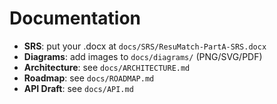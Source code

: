 # Documentation

- **SRS**: put your .docx at `docs/SRS/ResuMatch-PartA-SRS.docx`  
- **Diagrams**: add images to `docs/diagrams/` (PNG/SVG/PDF)
- **Architecture**: see `docs/ARCHITECTURE.md`
- **Roadmap**: see `docs/ROADMAP.md`
- **API Draft**: see `docs/API.md`